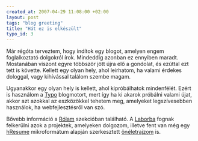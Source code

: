 ```yaml
--- 
created_at: 2007-04-29 11:08:00 +02:00
layout: post
tags: "blog greeting"
title: "Hát ez is elkészült"
typo_id: 3
---
```

Már régóta terveztem, hogy indítok egy blogot, amelyen engem foglalkoztató dolgokról írok. Mindeddig azonban ez ennyiben maradt. Mostanában viszont egyre többször jött újra elő a gondolat, és ezúttal ezt tett is követte. Kellett egy olyan hely, ahol leírhatom, ha valami érdekes dologgal, vagy kihívással találom szembe magam.

Ugyanakkor egy olyan hely is kellett, ahol kipróbálhatok mindenfélét. Ezért is használom a [Typo][] blogmotort, mert így ha ki akarok próbálni valami újat, akkor azt azokkal az eszközökkel tehetem meg, amelyeket legszívesebben használok, ha webfejlesztésről van szó.

Bővebb információ a [Rólam](/pages/about.html) szekcióban található. A [Laborba](/tag/project.html) fognak felkerülni azok a projektek, amelyeken dolgozom, illetve fent van még egy [hResume][] mikroformátum alapján szerkesztett [önéletrajzom](/pages/resume.html) is.

[typo]: http://typosphere.org
[hresume]: http://microformats.org/wiki/hresume

